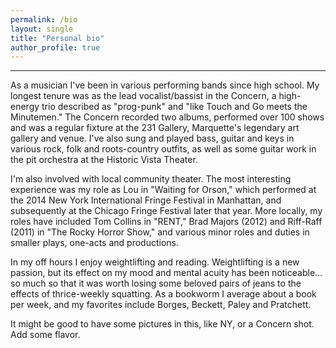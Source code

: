```yaml
---
permalink: /bio
layout: single
title: "Personal bio"
author_profile: true
---
```


---



As a musician I've been in various performing bands since high school. My longest tenure was as the lead vocalist/bassist in the Concern, a high-energy trio described as "prog-punk" and "like Touch and Go meets the Minutemen." The Concern recorded two albums, performed over 100 shows and was a regular fixture at the 231 Gallery, Marquette's legendary art gallery and venue. I've also sung and played bass, guitar and keys in various rock, folk and roots-country outfits, as well as some guitar work in the pit orchestra at the Historic Vista Theater.

I'm also involved with local community theater. The most interesting experience was my role as Lou in "Waiting for Orson," which performed at the 2014 New York International Fringe Festival in Manhattan, and subsequently at the Chicago Fringe Festival later that year. More locally, my roles have included Tom Collins in "RENT," Brad Majors (2012) and Riff-Raff (2011) in "The Rocky Horror Show," and various minor roles and duties in smaller plays, one-acts and productions. 

In my off hours I enjoy weightlifting and reading. Weightlifting is a new passion, but its effect on my mood and mental acuity has been noticeable... so much so that it was worth losing some beloved pairs of jeans to the effects of thrice-weekly squatting. As a bookworm I average about a book per week, and my favorites include Borges, Beckett, Paley and Pratchett.

It might be good to have some pictures in this, like NY, or a Concern shot. Add some flavor.



